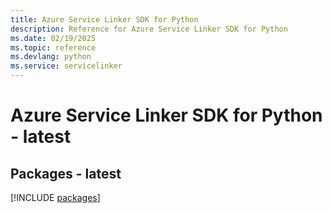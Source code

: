 ```yaml
---
title: Azure Service Linker SDK for Python
description: Reference for Azure Service Linker SDK for Python
ms.date: 02/19/2025
ms.topic: reference
ms.devlang: python
ms.service: servicelinker
---
```

# Azure Service Linker SDK for Python - latest
## Packages - latest
[!INCLUDE [packages](service-linker-index.md)]